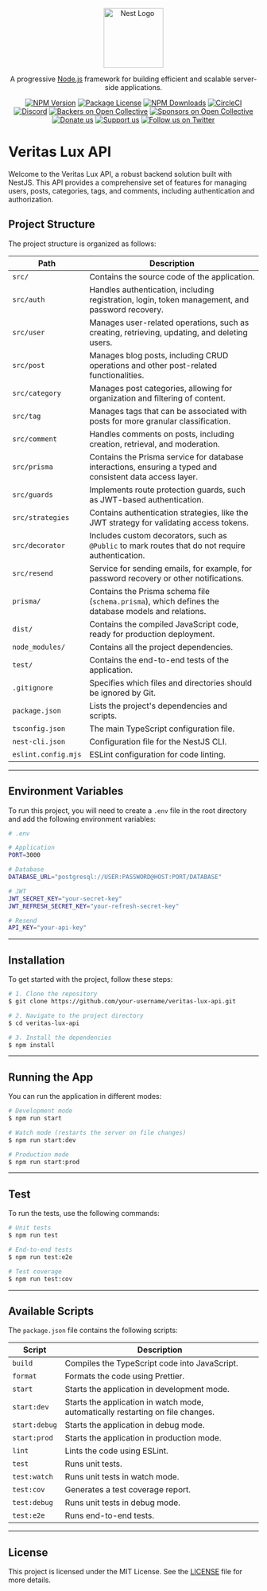 <p align="center">
  <a href="http://nestjs.com/" target="blank"><img src="https://nestjs.com/img/logo-small.svg" width="120" alt="Nest Logo" /></a>
</p>

[circleci-image]: https://img.shields.io/circleci/build/github/nestjs/nest/master?token=abc123def456
[circleci-url]: https://circleci.com/gh/nestjs/nest

  <p align="center">A progressive <a href="http://nodejs.org" target="_blank">Node.js</a> framework for building efficient and scalable server-side applications.</p>
    <p align="center">
<a href="https://www.npmjs.com/~nestjscore" target="_blank"><img src="https://img.shields.io/npm/v/@nestjs/core.svg" alt="NPM Version" /></a>
<a href="https://www.npmjs.com/~nestjscore" target="_blank"><img src="https://img.shields.io/npm/l/@nestjs/core.svg" alt="Package License" /></a>
<a href="https://www.npmjs.com/~nestjscore" target="_blank"><img src="https://img.shields.io/npm/dm/@nestjs/common.svg" alt="NPM Downloads" /></a>
<a href="https://circleci.com/gh/nestjs/nest" target="_blank"><img src="https://img.shields.io/circleci/build/github/nestjs/nest/master" alt="CircleCI" /></a>
<a href="https://discord.gg/G7Qnnhy" target="_blank"><img src="https://img.shields.io/badge/discord-online-brightgreen.svg" alt="Discord"/></a>
<a href="https://opencollective.com/nest#backer" target="_blank"><img src="https://opencollective.com/nest/backers/badge.svg" alt="Backers on Open Collective" /></a>
<a href="https://opencollective.com/nest#sponsor" target="_blank"><img src="https://opencollective.com/nest/sponsors/badge.svg" alt="Sponsors on Open Collective" /></a>
  <a href="https://paypal.me/kamilmysliwiec" target="_blank"><img src="https://img.shields.io/badge/Donate-PayPal-ff3f59.svg" alt="Donate us"/></a>
    <a href="https://opencollective.com/nest#sponsor"  target="_blank"><img src="https://img.shields.io/badge/Support%20us-Open%20Collective-41B883.svg" alt="Support us"></a>
  <a href="https://twitter.com/nestframework" target="_blank"><img src="https://img.shields.io/twitter/follow/nestframework.svg?style=social&label=Follow" alt="Follow us on Twitter"></a>
</p>

# Veritas Lux API

Welcome to the Veritas Lux API, a robust backend solution built with NestJS. This API provides a comprehensive set of features for managing users, posts, categories, tags, and comments, including authentication and authorization.

## Project Structure

The project structure is organized as follows:

| Path                  | Description                                                                                           |
| --------------------- | ----------------------------------------------------------------------------------------------------- |
| `src/`                | Contains the source code of the application.                                                          |
| `src/auth`            | Handles authentication, including registration, login, token management, and password recovery.       |
| `src/user`            | Manages user-related operations, such as creating, retrieving, updating, and deleting users.          |
| `src/post`            | Manages blog posts, including CRUD operations and other post-related functionalities.                 |
| `src/category`        | Manages post categories, allowing for organization and filtering of content.                          |
| `src/tag`             | Manages tags that can be associated with posts for more granular classification.                      |
| `src/comment`         | Handles comments on posts, including creation, retrieval, and moderation.                             |
| `src/prisma`          | Contains the Prisma service for database interactions, ensuring a typed and consistent data access layer. |
| `src/guards`          | Implements route protection guards, such as JWT-based authentication.                                 |
| `src/strategies`      | Contains authentication strategies, like the JWT strategy for validating access tokens.               |
| `src/decorator`       | Includes custom decorators, such as `@Public` to mark routes that do not require authentication.      |
| `src/resend`          | Service for sending emails, for example, for password recovery or other notifications.                |
| `prisma/`             | Contains the Prisma schema file (`schema.prisma`), which defines the database models and relations.   |
| `dist/`               | Contains the compiled JavaScript code, ready for production deployment.                               |
| `node_modules/`       | Contains all the project dependencies.                                                                |
| `test/`               | Contains the end-to-end tests of the application.                                                     |
| `.gitignore`          | Specifies which files and directories should be ignored by Git.                                       |
| `package.json`        | Lists the project's dependencies and scripts.                                                         |
| `tsconfig.json`       | The main TypeScript configuration file.                                                               |
| `nest-cli.json`       | Configuration file for the NestJS CLI.                                                                |
| `eslint.config.mjs`   | ESLint configuration for code linting.                                                                |

---

## Environment Variables

To run this project, you will need to create a `.env` file in the root directory and add the following environment variables:

```bash
# .env

# Application
PORT=3000

# Database
DATABASE_URL="postgresql://USER:PASSWORD@HOST:PORT/DATABASE"

# JWT
JWT_SECRET_KEY="your-secret-key"
JWT_REFRESH_SECRET_KEY="your-refresh-secret-key"

# Resend
API_KEY="your-api-key"
```

---

## Installation

To get started with the project, follow these steps:

```bash
# 1. Clone the repository
$ git clone https://github.com/your-username/veritas-lux-api.git

# 2. Navigate to the project directory
$ cd veritas-lux-api

# 3. Install the dependencies
$ npm install
```

---

## Running the App

You can run the application in different modes:

```bash
# Development mode
$ npm run start

# Watch mode (restarts the server on file changes)
$ npm run start:dev

# Production mode
$ npm run start:prod
```

---

## Test

To run the tests, use the following commands:

```bash
# Unit tests
$ npm run test

# End-to-end tests
$ npm run test:e2e

# Test coverage
$ npm run test:cov
```

---

## Available Scripts

The `package.json` file contains the following scripts:

| Script          | Description                                                                                             |
| --------------- | ------------------------------------------------------------------------------------------------------- |
| `build`         | Compiles the TypeScript code into JavaScript.                                                           |
| `format`        | Formats the code using Prettier.                                                                        |
| `start`         | Starts the application in development mode.                                                             |
| `start:dev`     | Starts the application in watch mode, automatically restarting on file changes.                         |
| `start:debug`   | Starts the application in debug mode.                                                                   |
| `start:prod`    | Starts the application in production mode.                                                              |
| `lint`          | Lints the code using ESLint.                                                                            |
| `test`          | Runs unit tests.                                                                                        |
| `test:watch`    | Runs unit tests in watch mode.                                                                          |
| `test:cov`      | Generates a test coverage report.                                                                       |
| `test:debug`    | Runs unit tests in debug mode.                                                                          |
| `test:e2e`      | Runs end-to-end tests.                                                                                  |

---

## License

This project is licensed under the MIT License. See the [LICENSE](LICENSE) file for more details.
